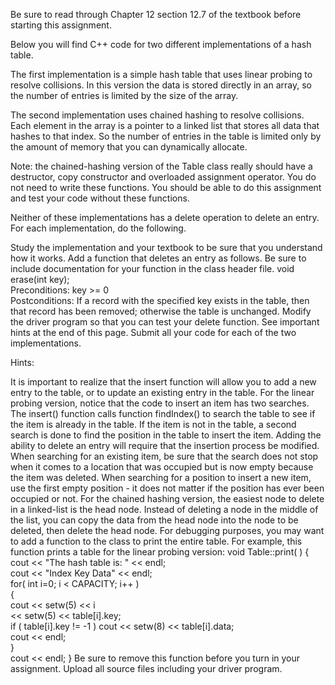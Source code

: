 Be sure to read through Chapter 12 section 12.7 of the textbook before starting this assignment. 

Below you will find C++ code for two different implementations of a hash table.

The first implementation is a simple hash table that uses linear probing to resolve collisions. In this version the data is stored directly in an array, so the number of entries is limited by the size of the array.

The second implementation uses chained hashing to resolve collisions. Each element in the array is a pointer to a linked list that stores all data that hashes to that index. So the number of entries in the table is limited only by the amount of memory that you can dynamically allocate.

Note: the chained-hashing version of the Table class really should have a destructor, copy constructor and overloaded assignment operator. You do not need to write these functions. You should be able to do this assignment and test your code without these functions.

Neither of these implementations has a delete operation to delete an entry. For each implementation, do the following.

Study the implementation and your textbook to be sure that you understand how it works.
Add a function that deletes an entry as follows. Be sure to include documentation for your function in the class header file. 
void erase(int key);    
Preconditions:  key >= 0     
Postconditions: If a record with the specified key exists in the table, then     
that record has been removed; otherwise the table is unchanged.
Modify the driver program so that you can test your delete function.
See important hints at the end of this page.
Submit all your code for each of the two implementations.

Hints:

It is important to realize that the insert function will allow you to add a new entry to the table, or to update an existing entry in the table.
For the linear probing version, notice that the code to insert an item has two searches. The insert() function calls function findIndex() to search the table to see if the item is already in the table. If the item is not in the table, a second search is done to find the position in the table to insert the item. Adding the ability to delete an entry will require that the insertion process be modified. When searching for an existing item, be sure that the search does not stop when it comes to a location that was occupied but is now empty because the item was deleted. When searching for a position to insert a new item, use the first empty position - it does not matter if the position has ever been occupied or not. 
For the chained hashing version, the easiest node to delete in a linked-list is the head node. Instead of deleting a node in the middle of the list, you can copy the data from the head node into the node to be deleted, then delete the head node.
For debugging purposes, you may want to add a function to the class to print the entire table. For example, this function prints a table for the linear probing version:
void Table::print( )
{   
    cout << "The hash table is: " << endl;   
    cout << "Index  Key    Data" << endl;   
    for( int i=0; i < CAPACITY; i++ )   
    {      
        cout << setw(5) << i           
               << setw(5) << table[i].key;     
        if ( table[i].key != -1 ) 
            cout  << setw(8) << table[i].data;      
        cout << endl;    
    }   
    cout << endl;
}
Be sure to remove this function before you turn in your assignment.
Upload all source files including your driver program.
